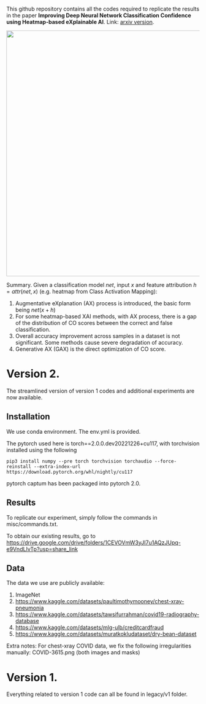 This github repository contains all the codes required to replicate the results in the paper <b>Improving Deep Neural Network Classification Confidence using Heatmap-based eXplainable AI</b>. Link: [arxiv version](https://arxiv.org/abs/2201.00009).

<img src="https://drive.google.com/uc?export=view&id=1N4IDRJepmcK0-PkaqpSBDJdPYZRA7QLh" width="640"></img>

Summary. Given a classification model $net$, input $x$ and feature attribution $h=attr(net,x)$ (e.g. heatmap from Class Activation Mapping):
1. Augmentative eXplanation (AX) process is introduced, the basic form being $net(x+h)$
2. For some heatmap-based XAI methods, with AX process, there is a gap of the distribution of CO scores between the correct and false classification.
3. Overall accuracy improvement across samples in a dataset is not significant. Some methods cause severe degradation of accuracy.
4. Generative AX (GAX) is the direct optimization of CO score.

# Version 2.
The streamlined version of version 1 codes and additional experiments are now available.

## Installation
We use conda environment. The env.yml is provided.

The pytorch used here is torch==2.0.0.dev20221226+cu117, with torchvision installed using the following
```
pip3 install numpy --pre torch torchvision torchaudio --force-reinstall --extra-index-url https://download.pytorch.org/whl/nightly/cu117
```
pytorch captum has been packaged into pytorch 2.0.

## Results
To replicate our experiment, simply follow the commands in misc/commands.txt.

To obtain our existing results, go to https://drive.google.com/drive/folders/1CEVOVmW3yJI7u1AQzJUpq-e9VndLIvTp?usp=share_link

## Data
The data we use are publicly available:
1. ImageNet
2. https://www.kaggle.com/datasets/paultimothymooney/chest-xray-pneumonia
3. https://www.kaggle.com/datasets/tawsifurrahman/covid19-radiography-database
4. https://www.kaggle.com/datasets/mlg-ulb/creditcardfraud
5. https://www.kaggle.com/datasets/muratkokludataset/dry-bean-dataset

Extra notes:
For chest-xray COVID data, we fix the following irregularities manually:
COVID-3615.png (both images and masks)

# Version 1.
Everything related to version 1 code can all be found in legacy/v1 folder. 

